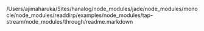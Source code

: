 /Users/ajimaharuka/Sites/hanalog/node_modules/jade/node_modules/monocle/node_modules/readdirp/examples/node_modules/tap-stream/node_modules/through/readme.markdown